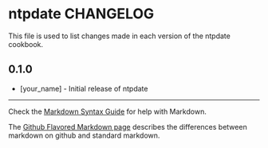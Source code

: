 ntpdate CHANGELOG
=================

This file is used to list changes made in each version of the ntpdate cookbook.

0.1.0
-----
- [your_name] - Initial release of ntpdate

- - -
Check the [Markdown Syntax Guide](http://daringfireball.net/projects/markdown/syntax) for help with Markdown.

The [Github Flavored Markdown page](http://github.github.com/github-flavored-markdown/) describes the differences between markdown on github and standard markdown.
